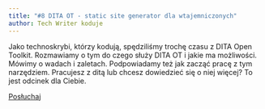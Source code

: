 ```yaml
---
title: "#8 DITA OT - static site generator dla wtajemniczonych"
author: Tech Writer koduje
---
```


Jako technoskrybi, którzy kodują, spędziliśmy trochę czasu z DITA Open Toolkit. Rozmawiamy o tym do czego służy DITA OT i jakie ma możliwości. Mówimy o wadach i zaletach. Podpowiadamy też jak zacząć pracę z tym narzędziem. Pracujesz z ditą lub chcesz dowiedzieć się o niej więcej? To jest odcinek dla Ciebie.

<a class="listenButton pixelButton" href="https://anchor.fm/docdeveloper/episodes/8-DITA-OT---static-site-generator-dla-wtajemniczonych-e5kpb2/a-ap19v5" target="_blank" rel="noopener noreferrer">Posłuchaj</a>
